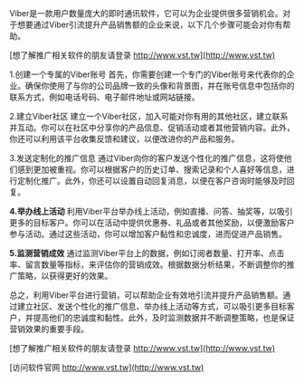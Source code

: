 Viber是一款用户数量庞大的即时通讯软件，它可以为企业提供很多营销机会。对于想要通过Viber引流提升产品销售额的企业来说，以下几个步骤可能会对你有帮助。

[想了解推广相关软件的朋友请登录 http://www.vst.tw](http://www.vst.tw)

1.创建一个专属的Viber账号
首先，你需要创建一个专门的Viber账号来代表你的企业。确保你使用了与你的公司品牌一致的头像和背景图，并在账号信息中包括你的联系方式，例如电话号码、电子邮件地址或网站链接。

2.建立Viber社区
建立一个Viber社区，加入可能对你有用的其他社区，建立联系并互动。你可以在社区中分享你的产品信息、促销活动或者其他营销内容。此外，你还可以利用该平台收集反馈和建议，以便改进你的产品和服务。

3.发送定制化的推广信息
通过Viber向你的客户发送个性化的推广信息，这将使他们感到更加被重视。你可以根据客户的历史订单、搜索记录和个人喜好等信息，进行定制化推广。此外，你还可以设置自动回复消息，以便在客户咨询时能够及时回复。

**4.举办线上活动**
利用Viber平台举办线上活动，例如直播、问答、抽奖等，以吸引更多的目标客户。你可以在活动中提供优惠券、礼品或者其他奖励，以便激励客户参与活动。通过这些活动，你可以增加客户黏性和忠诚度，进而促进产品销售。

**5.监测营销成效**
通过监测Viber平台上的数据，例如订阅者数量、打开率、点击率、留言数量等指标，来评估你的营销成效。根据数据分析结果，不断调整你的推广策略，以获得更好的效果。

总之，利用Viber平台进行营销，可以帮助企业有效地引流并提升产品销售额。通过建立社区、发送个性化的推广信息、举办线上活动等方式，可以吸引更多目标客户，并提高他们的忠诚度和黏性。此外，及时监测数据并不断调整策略，也是保证营销效果的重要手段。

[想了解推广相关软件的朋友请登录 http://www.vst.tw](http://www.vst.tw)


[访问软件官网 http://www.vst.tw](http://www.vst.tw)
